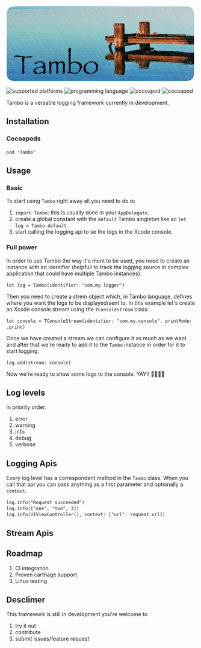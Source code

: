 ![Tambo banner image](https://github.com/massdonati/tambo/raw/master/assets/Banner.jpg)

![supported platforms](https://img.shields.io/badge/platforms-ios%20macOS%20tvOS%20watchOS-blue.svg?longCache=true&style=flat) ![programming language](https://img.shields.io/badge/swift-5-orange.svg?longCache=true&style=flat) ![cocoapod](https://img.shields.io/badge/cocoapods-supported-red.svg?longCache=true&style=flat) ![cocoapod](https://img.shields.io/badge/licence-MIT-green.svg?longCache=true&style=flat)



Tambo is a versatile logging framework currently in development.

## Installation
### Cocoapods
`pod 'Tambo'`

## Usage
### Basic

To start using `Tambo` right away all you need to do is:

1. `import Tambo`: this is usually done in your `AppDelegate`.
2. create a global constant with the `default` Tambo singleton like so `let log = Tambo.default`.
3. start calling the logging api to se the logs in the Xcode console.

### Full power

In order to use Tambo the way it's ment to be used, you need to create an instance with an identifier (helpfull to track the logging source in complex application that could have multiple Tambo instances).

```
let log = Tambo(identifier: "com.my.logger")
```

Then you need to create a strem object which, in Tambo language, defines where you want the logs to be displayed/sent to. In this example let's create an Xcode console stream using the `TConsoleStream` class:

```
let console = TConsoleStream(identifier: "com.my.console", printMode: .print)
```
Once we have created a stream we can configure it as much as we want and after that we're ready to add it to the `Tambo` instance in order for it to start logging.

```
log.add(stream: console)
```

Now we're ready to show some logs to the console. YAY!! 🎉🎉🎉🎉

## Log levels
In priority order:

1. error
2. warning
3. info
4. debug
5. verbose

## Logging Apis
Every log level has a correspondent method in the `Tambo` class.
When you call that api you can pass anything as a first parameter and optionally a `context`. 

```
log.info("Request succeeded")
log.info(["one", "two", 3])
log.info(UIViewController(), context: ["url": request.url])
```
## Stream Apis

## Roadmap
1. CI integration
3. Proven carthage support
4. Linux testing
 

## Desclimer
This framework is still in development you're welcome to 

1. try it out
2. contribute
3. submit issues/feature request
